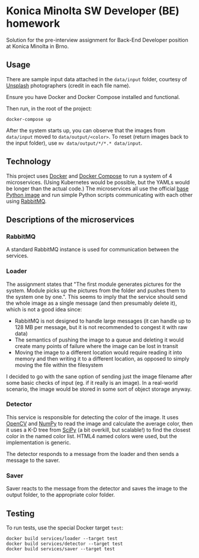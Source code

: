 # Konica Minolta SW Developer (BE) homework

Solution for the pre-interview assignment for Back-End Developer position at Konica Minolta in Brno.

## Usage

There are sample input data attached in the `data/input` folder, courtesy of [Unsplash](https://unsplash.com/) photographers (credit in each file name).

Ensure you have Docker and Docker Compose installed and functional.

Then run, in the root of the project:

    docker-compose up

After the system starts up, you can observe that the images from `data/input` moved to `data/output/<color>`. To reset (return images back to the input folder), use `mv data/output/*/*.* data/input`.

## Technology

This project uses [Docker](https://www.docker.com/) and [Docker Compose](https://docs.docker.com/compose/overview/) to run a system of 4 microservices. (Using Kubernetes would be possible, but the YAMLs would be longer than the actual code.) The microservices all use the official [base Python image](https://hub.docker.com/_/python/) and run simple Python scripts communicating with each other using [RabbitMQ](https://www.rabbitmq.com/).

## Descriptions of the microservices

### RabbitMQ

A standard RabbitMQ instance is used for communication between the services.

### Loader

The assignment states that "The first module generates pictures for the system. Module picks up the pictures from the folder and pushes them to the system one by one.". This seems to imply that the service should send the whole image as a single message (and then presumably delete it), which is not a good idea since:

- RabbitMQ is not designed to handle large messages (it can handle up to 128 MB per message, but it is not recommended to congest it with raw data)
- The semantics of pushing the image to a queue and deleting it would create many points of failure where the image can be lost in transit
- Moving the image to a different location would require reading it into memory and then writing it to a different location, as opposed to simply moving the file within the filesystem

I decided to go with the sane option of sending just the image filename after some basic checks of input (eg. if it really is an image). In a real-world scenario, the image would be stored in some sort of object storage anyway.

### Detector

This service is responsible for detecting the color of the image. It uses [OpenCV](https://opencv.org/) and [NumPy](https://www.numpy.org/) to read the image and calculate the average color, then it uses a K-D tree from [SciPy](https://scipy.org/) (a bit overkill, but scalable!) to find the closest color in the named color list. HTML4 named colors were used, but the implementation is generic.

The detector responds to a message from the loader and then sends a message to the saver.

### Saver

Saver reacts to the message from the detector and saves the image to the output folder, to the appropriate color folder.

## Testing

To run tests, use the special Docker target `test`:

```
docker build services/loader --target test
docker build services/detector --target test
docker build services/saver --target test
```